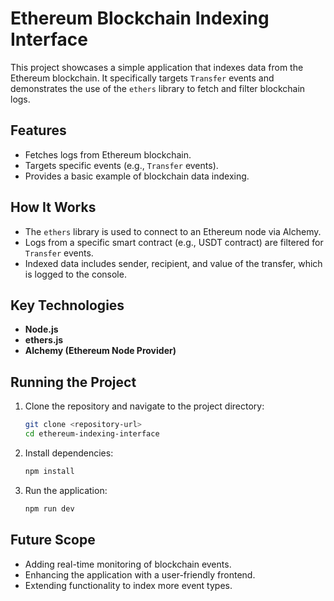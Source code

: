 # Ethereum Blockchain Indexing Interface

This project showcases a simple application that indexes data from the Ethereum blockchain. It specifically targets `Transfer` events and demonstrates the use of the `ethers` library to fetch and filter blockchain logs.

## Features

- Fetches logs from Ethereum blockchain.
- Targets specific events (e.g., `Transfer` events).
- Provides a basic example of blockchain data indexing.

## How It Works

- The `ethers` library is used to connect to an Ethereum node via Alchemy.
- Logs from a specific smart contract (e.g., USDT contract) are filtered for `Transfer` events.
- Indexed data includes sender, recipient, and value of the transfer, which is logged to the console.

## Key Technologies

- **Node.js**
- **ethers.js**
- **Alchemy (Ethereum Node Provider)**

## Running the Project

1. Clone the repository and navigate to the project directory:
   ```bash
   git clone <repository-url>
   cd ethereum-indexing-interface
   ```
2. Install dependencies:
   ```bash
   npm install
   ```
3. Run the application:
   ```bash
   npm run dev
   ```

## Future Scope

- Adding real-time monitoring of blockchain events.
- Enhancing the application with a user-friendly frontend.
- Extending functionality to index more event types.
